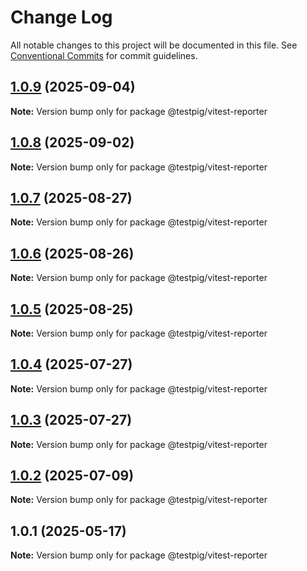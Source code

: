 # Change Log

All notable changes to this project will be documented in this file.
See [Conventional Commits](https://conventionalcommits.org) for commit guidelines.

## [1.0.9](https://github.com/testpig-io/node-reporters/compare/@testpig/vitest-reporter@1.0.8...@testpig/vitest-reporter@1.0.9) (2025-09-04)

**Note:** Version bump only for package @testpig/vitest-reporter





## [1.0.8](https://github.com/testpig-io/node-reporters/compare/@testpig/vitest-reporter@1.0.7...@testpig/vitest-reporter@1.0.8) (2025-09-02)

**Note:** Version bump only for package @testpig/vitest-reporter





## [1.0.7](https://github.com/testpig-io/node-reporters/compare/@testpig/vitest-reporter@1.0.6...@testpig/vitest-reporter@1.0.7) (2025-08-27)

**Note:** Version bump only for package @testpig/vitest-reporter





## [1.0.6](https://github.com/testpig-io/node-reporters/compare/@testpig/vitest-reporter@1.0.5...@testpig/vitest-reporter@1.0.6) (2025-08-26)

**Note:** Version bump only for package @testpig/vitest-reporter





## [1.0.5](https://github.com/testpig-io/node-reporters/compare/@testpig/vitest-reporter@1.0.4...@testpig/vitest-reporter@1.0.5) (2025-08-25)

**Note:** Version bump only for package @testpig/vitest-reporter





## [1.0.4](https://github.com/testpig-io/node-reporters/compare/@testpig/vitest-reporter@1.0.2...@testpig/vitest-reporter@1.0.4) (2025-07-27)

**Note:** Version bump only for package @testpig/vitest-reporter





## [1.0.3](https://github.com/testpig-io/node-reporters/compare/@testpig/vitest-reporter@1.0.2...@testpig/vitest-reporter@1.0.3) (2025-07-27)

**Note:** Version bump only for package @testpig/vitest-reporter





## [1.0.2](https://github.com/testpig-io/node-reporters/compare/@testpig/vitest-reporter@1.0.1...@testpig/vitest-reporter@1.0.2) (2025-07-09)

**Note:** Version bump only for package @testpig/vitest-reporter





## 1.0.1 (2025-05-17)

**Note:** Version bump only for package @testpig/vitest-reporter
